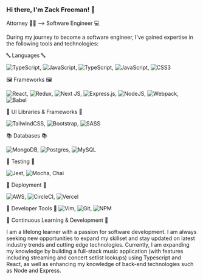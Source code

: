 ### Hi there, I'm Zack Freeman! 👋

Attorney 👨‍⚖️ --> Software Engineer 💻 

During my journey to become a software engineer, I've gained expertise in the following tools and technologies: 

🔤 Languages 🔤

![TypeScript](https://img.shields.io/badge/typescript-%23007ACC.svg?style=for-the-badge&logo=typescript&logoColor=white), ![JavaScript](https://img.shields.io/badge/javascript-%23323330.svg?style=for-the-badge&logo=javascript&logoColor=%23F7DF1E), ![TypeScript](https://img.shields.io/badge/typescript-%23007ACC.svg?style=for-the-badge&logo=typescript&logoColor=white), ![JavaScript](https://img.shields.io/badge/javascript-%23323330.svg?style=for-the-badge&logo=javascript&logoColor=%23F7DF1E), 	![CSS3](https://img.shields.io/badge/css3-%231572B6.svg?style=for-the-badge&logo=css3&logoColor=white) 
 
🖼 Frameworks 🖼

![React](https://img.shields.io/badge/react-%2320232a.svg?style=for-the-badge&logo=react&logoColor=%2361DAFB), ![Redux](https://img.shields.io/badge/redux-%23593d88.svg?style=for-the-badge&logo=redux&logoColor=white), ![Next JS](https://img.shields.io/badge/Next-black?style=for-the-badge&logo=next.js&logoColor=white), ![Express.js](https://img.shields.io/badge/express.js-%23404d59.svg?style=for-the-badge&logo=express&logoColor=%2361DAFB), ![NodeJS](https://img.shields.io/badge/node.js-6DA55F?style=for-the-badge&logo=node.js&logoColor=white), ![Webpack](https://img.shields.io/badge/webpack-%238DD6F9.svg?style=for-the-badge&logo=webpack&logoColor=black), 	![Babel](https://img.shields.io/badge/Babel-F9DC3e?style=for-the-badge&logo=babel&logoColor=black)

🎨 UI Libraries & Frameworks 🎨

![TailwindCSS](https://img.shields.io/badge/tailwindcss-%2338B2AC.svg?style=for-the-badge&logo=tailwind-css&logoColor=white), ![Bootstrap](https://img.shields.io/badge/bootstrap-%23563D7C.svg?style=for-the-badge&logo=bootstrap&logoColor=white), ![SASS](https://img.shields.io/badge/SASS-hotpink.svg?style=for-the-badge&logo=SASS&logoColor=white)

📚 Databases 📚

![MongoDB](https://img.shields.io/badge/MongoDB-%234ea94b.svg?style=for-the-badge&logo=mongodb&logoColor=white), ![Postgres](https://img.shields.io/badge/postgres-%23316192.svg?style=for-the-badge&logo=postgresql&logoColor=white), ![MySQL](https://img.shields.io/badge/mysql-%2300f.svg?style=for-the-badge&logo=mysql&logoColor=white)

🛑 Testing 🛑

![Jest](https://img.shields.io/badge/-jest-%23C21325?style=for-the-badge&logo=jest&logoColor=white), ![Mocha](https://img.shields.io/badge/-mocha-%238D6748?style=for-the-badge&logo=mocha&logoColor=white), Chai

🚚 Deployment 🚚

![AWS](https://img.shields.io/badge/AWS-%23FF9900.svg?style=for-the-badge&logo=amazon-aws&logoColor=white), ![CircleCI](https://img.shields.io/badge/circle%20ci-%23161616.svg?style=for-the-badge&logo=circleci&logoColor=white), ![Vercel](https://img.shields.io/badge/vercel-%23000000.svg?style=for-the-badge&logo=vercel&logoColor=white)

🔧 Developer Tools 🔧
![Vim](https://img.shields.io/badge/VIM-%2311AB00.svg?style=for-the-badge&logo=vim&logoColor=white), ![Git](https://img.shields.io/badge/git-%23F05033.svg?style=for-the-badge&logo=git&logoColor=white), ![NPM](https://img.shields.io/badge/NPM-%23CB3837.svg?style=for-the-badge&logo=npm&logoColor=white)

🌱 Continuous Learning & Development 🌱

I am a lifelong learner with a passion for software development. I am always seeking new opportunities to expand my skillset and stay updated on latest industry trends and cutting edge technologies. Currently, I am expanding my knowledge by building a full-stack music application (with features including streaming and concert setlist lookups) using Typescript and React, as well as enhancing my knowledge of back-end technologies such as Node and Express. 

